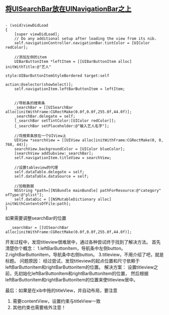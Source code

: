 ## [将UISearchBar放在UINavigationBar之上](http://www.gowhich.com/blog/149)

```objc

- (void)viewDidLoad
{
    [super viewDidLoad];
    // Do any additional setup after loading the view from its nib.
    self.navigationController.navigationBar.tintColor = [UIColor redColor];

    //添加左侧的item
    UIBarButtonItem *leftItem = [[UIBarButtonItem alloc] initWithTitle:@"艺人"
                                                                 style:UIBarButtonItemStyleBordered target:self
                                                                action:@selector(showSelect)];
    self.navigationItem.leftBarButtonItem = leftItem;


    //导航条的搜索条
    _searchBar = [[UISearchBar alloc]initWithFrame:CGRectMake(0.0f,0.0f,255.0f,44.0f)];
    _searchBar.delegate = self;
    [_searchBar setTintColor:[UIColor redColor]];
    [_searchBar setPlaceholder:@"输入艺人名字"];

    //将搜索条放在一个UIView上
    UIView *searchView = [[UIView alloc]initWithFrame:CGRectMake(0, 0, 768, 44)];
    searchView.backgroundColor = [UIColor blueColor];
    [searchView addSubview:_searchBar];
    self.navigationItem.titleView = searchView;

    //设置tableview的代理
    self.dataTable.delegate = self;
    self.dataTable.dataSource = self;

    //加载数据
    NSString *path=[[NSBundle mainBundle] pathForResource:@"category" ofType:@"plist"];
    self.dataDic = [[NSMutableDictionary alloc] initWithContentsOfFile:path];
}

```

如果需要调整searchBar的位置

```objc
  _searchBar = [[UISearchBar alloc]initWithFrame:CGRectMake(0.0f,0.0f,255.0f,44.0f)];
```


开发过程中，发现titleview很难居中，通过各种尝试终于找到了解决方法。
首先清楚你个概念：
1.leftBarButtonItem，导航条中左侧button。
2.rightBarButtonItem，导航条中右侧button。
3.titleview，不用介绍了吧，就是标题。
问题原因：
经过尝试，发现titleview的起点位置和尺寸依赖于leftBarButtonItem和rightBarButtonItem的位置。
解决方案：
设置titleview之前，先初始化leftBarButtonItem和rightBarButtonItem的位置，
然后根据leftBarButtonItem和rightBarButtonItem的位置来使titleview居中。


最后：如果是在xib中拖的titleView，并自动布局，要注意
1. 需要contentView，设置约束与titleView一致
2. 其他约束也需要格外注意！
